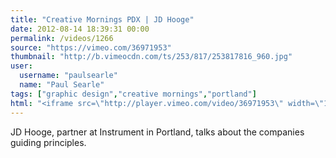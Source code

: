 ```yaml
---
title: "Creative Mornings PDX | JD Hooge"
date: 2012-08-14 18:39:31 00:00
permalink: /videos/1266
source: "https://vimeo.com/36971953"
thumbnail: "http://b.vimeocdn.com/ts/253/817/253817816_960.jpg"
user:
  username: "paulsearle"
  name: "Paul Searle"
tags: ["graphic design","creative mornings","portland"]
html: "<iframe src=\"http://player.vimeo.com/video/36971953\" width=\"1280\" height=\"720\" frameborder=\"0\" webkitAllowFullScreen mozallowfullscreen allowFullScreen></iframe>"
---
```


JD Hooge, partner at Instrument in Portland, talks about the companies guiding principles.
